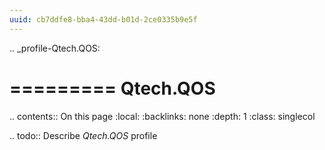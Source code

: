 ```yaml
---
uuid: cb7ddfe8-bba4-43dd-b01d-2ce0335b9e5f
---
```

.. _profile-Qtech.QOS:

=========
Qtech.QOS
=========

.. contents:: On this page
    :local:
    :backlinks: none
    :depth: 1
    :class: singlecol

.. todo::
    Describe *Qtech.QOS* profile

